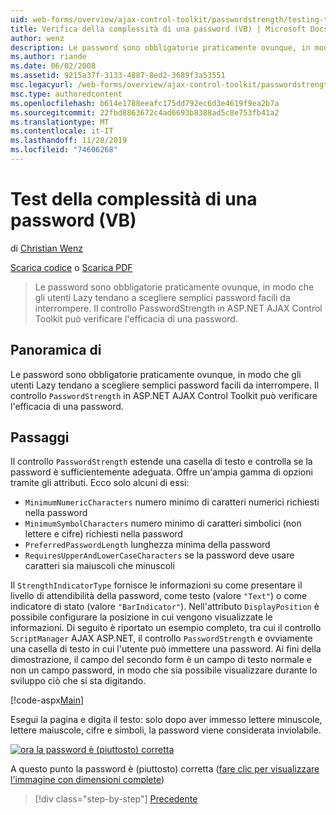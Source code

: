 ```yaml
---
uid: web-forms/overview/ajax-control-toolkit/passwordstrength/testing-the-strength-of-a-password-vb
title: Verifica della complessità di una password (VB) | Microsoft Docs
author: wenz
description: Le password sono obbligatorie praticamente ovunque, in modo che gli utenti Lazy tendano a scegliere semplici password facili da interrompere. Controllo PasswordStrength in ASP. N...
ms.author: riande
ms.date: 06/02/2008
ms.assetid: 9215a37f-3133-4887-8ed2-3689f3a53551
msc.legacyurl: /web-forms/overview/ajax-control-toolkit/passwordstrength/testing-the-strength-of-a-password-vb
msc.type: authoredcontent
ms.openlocfilehash: b614e1788eeafc175dd792ec6d3e4619f9ea2b7a
ms.sourcegitcommit: 22fbd8863672c4ad6693b8388ad5c8e753fb41a2
ms.translationtype: MT
ms.contentlocale: it-IT
ms.lasthandoff: 11/28/2019
ms.locfileid: "74606268"
---
```

# <a name="testing-the-strength-of-a-password-vb"></a>Test della complessità di una password (VB)

di [Christian Wenz](https://github.com/wenz)

[Scarica codice](https://download.microsoft.com/download/9/3/f/93f8daea-bebd-4821-833b-95205389c7d0/PasswordStrength0.vb.zip) o [Scarica PDF](https://download.microsoft.com/download/2/d/c/2dc10e34-6983-41d4-9c08-f78f5387d32b/passwordstrength0VB.pdf)

> Le password sono obbligatorie praticamente ovunque, in modo che gli utenti Lazy tendano a scegliere semplici password facili da interrompere. Il controllo PasswordStrength in ASP.NET AJAX Control Toolkit può verificare l'efficacia di una password.

## <a name="overview"></a>Panoramica di

Le password sono obbligatorie praticamente ovunque, in modo che gli utenti Lazy tendano a scegliere semplici password facili da interrompere. Il controllo `PasswordStrength` in ASP.NET AJAX Control Toolkit può verificare l'efficacia di una password.

## <a name="steps"></a>Passaggi

Il controllo `PasswordStrength` estende una casella di testo e controlla se la password è sufficientemente adeguata. Offre un'ampia gamma di opzioni tramite gli attributi. Ecco solo alcuni di essi:

- `MinimumNumericCharacters` numero minimo di caratteri numerici richiesti nella password
- `MinimumSymbolCharacters` numero minimo di caratteri simbolici (non lettere e cifre) richiesti nella password
- `PreferredPasswordLength` lunghezza minima della password
- `RequiresUpperAndLowerCaseCharacters` se la password deve usare caratteri sia maiuscoli che minuscoli

Il `StrengthIndicatorType` fornisce le informazioni su come presentare il livello di attendibilità della password, come testo (valore `"Text"`) o come indicatore di stato (valore `"BarIndicator"`). Nell'attributo `DisplayPosition` è possibile configurare la posizione in cui vengono visualizzate le informazioni. Di seguito è riportato un esempio completo, tra cui il controllo `ScriptManager` AJAX ASP.NET, il controllo `PasswordStrength` e ovviamente una casella di testo in cui l'utente può immettere una password. Ai fini della dimostrazione, il campo del secondo form è un campo di testo normale e non un campo password, in modo che sia possibile visualizzare durante lo sviluppo ciò che si sta digitando.

[!code-aspx[Main](testing-the-strength-of-a-password-vb/samples/sample1.aspx)]

Esegui la pagina e digita il testo: solo dopo aver immesso lettere minuscole, lettere maiuscole, cifre e simboli, la password viene considerata inviolabile.

[![ora la password è (piuttosto) corretta](testing-the-strength-of-a-password-vb/_static/image2.png)](testing-the-strength-of-a-password-vb/_static/image1.png)

A questo punto la password è (piuttosto) corretta ([fare clic per visualizzare l'immagine con dimensioni complete](testing-the-strength-of-a-password-vb/_static/image3.png))

> [!div class="step-by-step"]
> [Precedente](testing-the-strength-of-a-password-cs.md)
